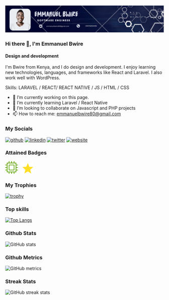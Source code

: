 
![Design and development](https://github.com/bwire40/bwire40/blob/main/EMMANUEL%20BWIRE%20(2).png)

### Hi there 👋, I'm Emmanuel Bwire
#### Design and development


I'm Bwire from Kenya, and I do design and development. I enjoy learning new technologies, languages, and frameworks like React and Laravel. I also work well with WordPress.

Skills: LARAVEL / REACT/ REACT NATIVE / JS / HTML / CSS

- 🔭 I’m currently working on this page. 
- 🌱 I’m currently learning Laravel / React Native 
- 👯 I’m looking to collaborate on Javascript and PHP projects 
- 📫 How to reach me: emmanuelbwire80@gmail.com


### My Socials

[<img src='https://cdn.jsdelivr.net/npm/simple-icons@3.0.1/icons/github.svg' alt='github' height='40'>](https://github.com/bwire40)  [<img src='https://cdn.jsdelivr.net/npm/simple-icons@3.0.1/icons/linkedin.svg' alt='linkedin' height='40'>](https://www.linkedin.com/in/bwire23/)  [<img src='https://cdn.jsdelivr.net/npm/simple-icons@3.0.1/icons/twitter.svg' alt='twitter' height='40'>](https://twitter.com/bwire_codes)  [<img src='https://cdn.jsdelivr.net/npm/simple-icons@3.0.1/icons/icloud.svg' alt='website' height='40'>](emmanuelbwire-portfolio.vercel.app )  



### Attained Badges 
<a href='https://docs.github.com/en/developers'><img src='https://raw.githubusercontent.com/acervenky/animated-github-badges/master/assets/devbadge.gif' width='40' height='40'></a> <a href='https://stars.github.com/'><img src='https://raw.githubusercontent.com/acervenky/animated-github-badges/master/assets/starbadge.gif' width='35' height='35'></a> 

### My Trophies
[![trophy](https://github-profile-trophy.vercel.app/?username=ryo-ma&theme=onedark)](https://github.com/ryo-ma/github-profile-trophy)

### Top skills
[![Top Langs](https://github-readme-stats.vercel.app/api/top-langs/?username=bwire40)](https://github.com/anuraghazra/github-readme-stats)


### Github Stats
![GitHub stats](https://github-readme-stats.vercel.app/api?username=bwire40&show_icons=true&count_private=true)  

### Github Metrics
![GitHub metrics](https://metrics.lecoq.io/bwire40)  


### Streak Stats
![GitHub streak stats](https://streak-stats.demolab.com/?user=bwire40)  
